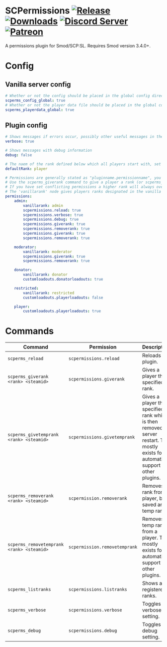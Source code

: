 # SCPermissions [![Release](https://img.shields.io/github/release/KarlofDuty/SCPermissions.svg)](https://github.com/KarlOfDuty/SCPermissions/releases) [![Downloads](https://img.shields.io/github/downloads/KarlOfDuty/SCPermissions/total.svg)](https://github.com/KarlOfDuty/SCPermissions/releases) [![Discord Server](https://img.shields.io/discord/430468637183442945.svg?label=discord)](https://discord.gg/C5qMvkj)  [![Patreon](https://img.shields.io/badge/patreon-donate-orange.svg)](https://patreon.com/karlofduty)
A permissions plugin for Smod/SCP:SL. Requires Smod version 3.4.0+.

# Config

## Vanilla server config

```yaml
# Whether or not the config should be placed in the global config directory
scperms_config_global: true
# Whether or not the player data file should be placed in the global config directory
scperms_playerdata_global: true
```

## Plugin config
```yaml
# Shows messages if errors occur, possibly other useful messages in the future
verbose: true

# Shows messages with debug information
debug: false

# The naem of the rank defined below which all players start with, set to "" to disable
defaultRank: player

# Permissions are generally stated as "pluginname.permissionname", you can assign permission nodes to different ranks here.
# Use the scperms_giverank command to give a player a rank (or scperms_givetemprank for testing, the rank is then removed on server restart).
# If you have set conflicting permissions a higher rank will always override a lower one as players can have several ranks at the same time.
# The 'vanillarank' node gives players ranks designated in the vanilla config so you don't have to enter the players in both systems
permissions:
    admin:
        vanillarank: admin
        scpermissions.reload: true
        scpermissions.verbose: true
        scpermissions.debug: true
        scpermissions.giverank: true
        scpermissions.removerank: true
        scpermissions.giverank: true
        scpermissions.removerank: true

    moderator:
        vanillarank: moderator
        scpermissions.giverank: true
        scpermissions.removerank: true

    donator:
        vanillarank: donator
        customloadouts.donatorloadouts: true

    restricted:
        vanillarank: restricted
        customloadouts.playerloadouts: false

    player:
        customloadouts.playerloadouts: true
```

# Commands

| Command | Permission | Description |
|---- |---- |---- |
| `scperms_reload` | `scpermissions.reload` | Reloads the plugin. |
| `scperms_giverank <rank> <steamid>` | `scpermissions.giverank` | Gives a player the specified rank. |
| `scperms_givetemprank <rank> <steamid>` | `scpermissions.givetemprank` | Gives a player the specified rank which is then removed on server restart. This mostly exists for automation support for other plugins. |
| `scperms_removerank <rank> <steamid>` | `scpermission.removerank` | Removes a rank from a player, both saved and temp ranks. |
| `scperms_removetemprank <rank> <steamid>` | `scpermission.removetemprank` | Removes a temp rank from a player. This mostly exists for automation support for other plugins. |
| `scperms_listranks` | `scpermissions.listranks` | Shows all registered ranks. |
| `scperms_verbose` | `scpermissions.verbose` | Toggles the verbose setting. |
| `scperms_debug` | `scpermissions.debug` | Toggles the debug setting. |
